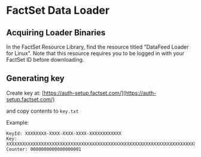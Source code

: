 # FactSet Data Loader

## Acquiring Loader Binaries

In the FactSet Resource Library, find the resource titled "DataFeed Loader for Linux".
Note that this resource requires you to be logged in with your FactSet ID before downloading.

## Generating key

Create key at: [https://auth-setup.factset.com/](https://auth-setup.factset.com/)

and copy contents to `key.txt`

Example:

```text
KeyId: XXXXXXXX-XXXX-XXXX-XXXX-XXXXXXXXXXXX
Key: XXXXXXXXXXXXXXXXXXXXXXXXXXXXXXXXXXXXXXXXXXXXXXXXXXXXXXXXXXXXXXXXXXXXXXXXXXXXXXXXXXXXXXXXXXXXXXXXXXXXXXXXXXXXXXXXXXXXXXXXXXXXXXXX
Counter: 0000000000000000001
```
